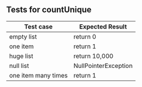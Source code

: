 ## Tests for countUnique

| Test case              |  Expected Result    |
|------------------------|---------------------|
| empty list             |  return 0           |
| one item               |  return 1           |
| huge list              |  return 10,000      |
| null list              | NullPointerException|  
| one item many times    |  return 1           |
